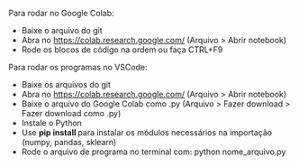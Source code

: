 Para rodar no Google Colab:
- Baixe o arquivo do git
- Abra no https://colab.research.google.com/ (Arquivo > Abrir notebook)
- Rode os blocos de código na ordem ou faça CTRL+F9


Para rodar os programas no VSCode:
- Baixe os arquivos do git
- Abra no https://colab.research.google.com/ (Arquivo > Abrir notebook)
- Baixe o arquivo do Google Colab como .py (Arquivo > Fazer download > Fazer download como .py)
- Instale o Python
- Use **pip install <modulo>** para instalar os módulos necessários na importação (numpy, pandas, sklearn)
- Rode o arquivo de programa no terminal com: python nome_arquivo.py
